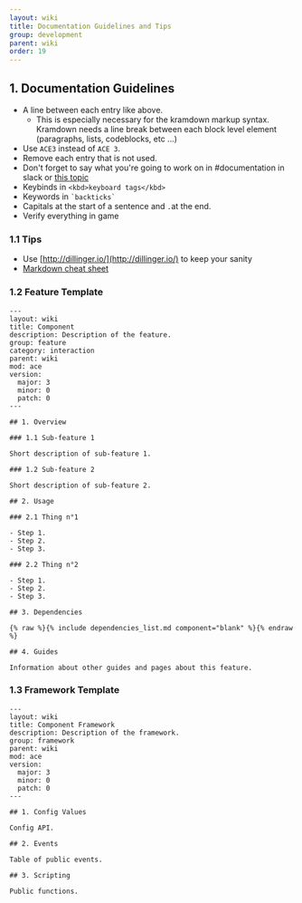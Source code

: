 ```yaml
---
layout: wiki
title: Documentation Guidelines and Tips
group: development
parent: wiki
order: 19
---
```


## 1. Documentation Guidelines

- A line between each entry like above.
    - This is especially necessary for the kramdown markup syntax. Kramdown needs a line break between each block level element (paragraphs, lists, codeblocks, etc ...)
- Use `ACE3` instead of `ACE 3`.
- Remove each entry that is not used.
- Don't forget to say what you're going to work on in #documentation in slack or [this topic](https://github.com/acemod/ACE3/issues/1166)
- Keybinds in ``` <kbd>keyboard tags</kbd>  ```
- Keywords in ``` `backticks`  ```
- Capitals at the start of a sentence and `.`at the end.
- Verify everything in game

### 1.1 Tips

- Use [http://dillinger.io/](http://dillinger.io/) to keep your sanity
- [Markdown cheat sheet](https://github.com/adam-p/markdown-here/wiki/Markdown-Cheatsheet)

### 1.2 Feature Template

```
---
layout: wiki
title: Component
description: Description of the feature.
group: feature
category: interaction
parent: wiki
mod: ace
version:
  major: 3
  minor: 0
  patch: 0
---

## 1. Overview

### 1.1 Sub-feature 1

Short description of sub-feature 1.

### 1.2 Sub-feature 2

Short description of sub-feature 2.

## 2. Usage

### 2.1 Thing n°1

- Step 1.
- Step 2.
- Step 3.

### 2.2 Thing n°2

- Step 1.
- Step 2.
- Step 3.

## 3. Dependencies

{% raw %}{% include dependencies_list.md component="blank" %}{% endraw %}

## 4. Guides

Information about other guides and pages about this feature.
```

### 1.3 Framework Template

```
---
layout: wiki
title: Component Framework
description: Description of the framework.
group: framework
parent: wiki
mod: ace
version:
  major: 3
  minor: 0
  patch: 0
---

## 1. Config Values

Config API.

## 2. Events

Table of public events.

## 3. Scripting

Public functions.
```
